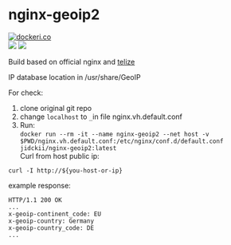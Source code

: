 # nginx-geoip2

[![dockeri.co](https://dockeri.co/image/jidckii/nginx-geoip2)](https://hub.docker.com/r/jidckii/nginx-geoip2)  
[![](https://images.microbadger.com/badges/image/jidckii/nginx-geoip2.svg)](https://microbadger.com/images/jidckii/nginx-geoip2 "Get your own image badge on microbadger.com")
[![](https://images.microbadger.com/badges/version/jidckii/nginx-geoip2.svg)](https://microbadger.com/images/jidckii/nginx-geoip2 "Get your own version badge on microbadger.com")

Build based on official nginx and  [telize](https://github.com/jessfraz/dockerfiles/tree/master/telize)

IP database location in /usr/share/GeoIP  
 
For check:  
1. clone original git repo 
2. change `localhost` to `_`in file nginx.vh.default.conf
3. Run:  
`docker run --rm -it --name nginx-geoip2 --net host -v $PWD/nginx.vh.default.conf:/etc/nginx/conf.d/default.conf jidckii/nginx-geoip2:latest`  
Curl from host public ip:  
```
curl -I http://${you-host-or-ip}
```
example response:
```
HTTP/1.1 200 OK
...
x-geoip-continent_code: EU
x-geoip-country: Germany
x-geoip-country_code: DE
...
```
